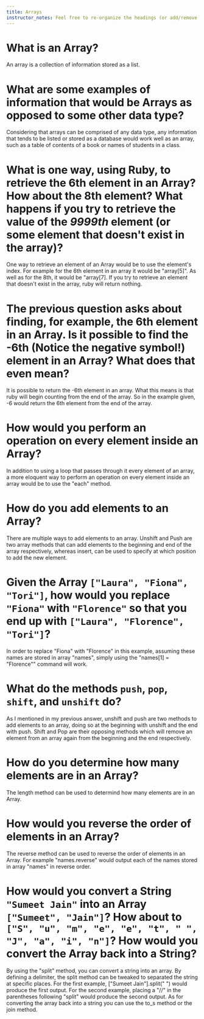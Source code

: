 ```yaml
---
title: Arrays
instructor_notes: Feel free to re-organize the headings (or add/remove headings) below. We included the headings for your benefit, but it's 100% fine if you want to write your responses in some different structure.
---
```


# What is an Array?

An array is a collection of information stored as a list. 

# What are some examples of information that would be Arrays as opposed to some other data type?

Considering that arrays can be comprised of any data type, any information that tends to be listed or stored as a database would work well as an array, such as a table of contents of a book or names of students in a class. 

# What is one way, using Ruby, to retrieve the 6th element in an Array? How about the 8th element? What happens if you try to retrieve the value of the _9999th_ element (or some element that doesn't exist in the array)?

One way to retrieve an element of an Array would be to use the element's index. For example for the 6th element in an array it would be "array[5]". As well as for the 8th, it would be "array[7]. If you try to retrieve an element that doesn't exist in the array, ruby will return nothing. 

# The previous question asks about finding, for example, the 6th element in an Array. Is it possible to find the **-6th** (Notice the negative symbol!) element in an Array? What does that even mean?

It is possible to return the -6th element in an array. What this means is that ruby will begin counting from the end of the array. So in the example given, -6 would return the 6th element from the end of the array.

# How would you perform an operation on every element inside an Array?

In addition to using a loop that passes through it every element of an array, a more eloquent way to perform an operation on every element inside an array would be to use the "each" method. 

# How do you add elements to an Array?

There are multiple ways to add elements to an array. Unshift and Push are two array methods that can add elements to the beginning and end of the array respectively, whereas insert, can be used to specify at which position to add the new element.  

# Given the Array `["Laura", "Fiona", "Tori"]`, how would you replace `"Fiona"` with `"Florence"` so that you end up with `["Laura", "Florence", "Tori"]`?

In order to replace "Fiona" with "Florence" in this example, assuming these names are stored in array "names", simply using the "names[1] = "Florence"" command will work.

# What do the methods `push`, `pop`, `shift`, and `unshift` do?

As I mentioned in my previous answer, unshift and push are two methods to add elements to an array, doing so at the beginning with unshift and the end with push. Shift and Pop are their opposing methods which will remove an element from an array again from the beginning and the end respectively.

# How do you determine how many elements are in an Array?

The length method can be used to determind how many elements are in an Array.

# How would you reverse the order of elements in an Array?

The reverse method can be used to reverse the order of elements in an Array. For example "names.reverse" would output each of the names stored in array "names" in reverse order.

# How would you convert a String `"Sumeet Jain"` into an Array `["Sumeet", "Jain"]`? How about to `["S", "u", "m", "e", "e", "t", " ", "J", "a", "i", "n"]`? How would you convert the Array back into a String?

By using the "split" method, you can convert a string into an array. By defining a delimiter, the split method can be tweaked to separated the string at specific places. For the first example, ["Sumeet Jain"].split(" ") would produce the first output. For the second example, placing a "//" in the parentheses following "split" would produce the second output. As for converting the array back into a string you can use the to_s method or the join method.  
